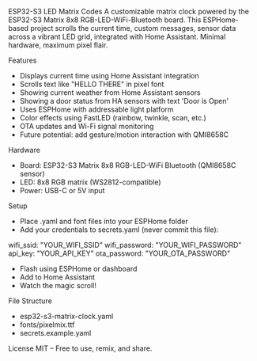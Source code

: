 ESP32-S3 LED Matrix Codes
A customizable matrix clock powered by the ESP32-S3 Matrix 8x8 RGB-LED-WiFi-Bluetooth board. This ESPHome-based project scrolls the current time, custom messages, sensor data across a vibrant LED grid, integrated with Home Assistant. Minimal hardware, maximum pixel flair.

Features
- Displays current time using Home Assistant integration
- Scrolls text like "HELLO THERE" in pixel font
- Showing current weather from Home Assistant sensors
- Showing a door status from HA sensors with text 'Door is Open'
- Uses ESPHome with addressable light platform
- Color effects using FastLED (rainbow, twinkle, scan, etc.)
- OTA updates and Wi-Fi signal monitoring
- Future potential: add gesture/motion interaction with QMI8658C

Hardware
- Board: ESP32-S3 Matrix 8x8 RGB-LED-WiFi Bluetooth (QMI8658C sensor)
- LED: 8x8 RGB matrix (WS2812-compatible)
- Power: USB-C or 5V input

Setup
- Place .yaml and font files into your ESPHome folder
- Add your credentials to secrets.yaml (never commit this file):

wifi_ssid: "YOUR_WIFI_SSID"
wifi_password: "YOUR_WIFI_PASSWORD"
api_key: "YOUR_API_KEY"
ota_password: "YOUR_OTA_PASSWORD"

- Flash using ESPHome or dashboard
- Add to Home Assistant
- Watch the magic scroll!

File Structure
- esp32-s3-matrix-clock.yaml
- fonts/pixelmix.ttf
- secrets.example.yaml

License
MIT – Free to use, remix, and share.
